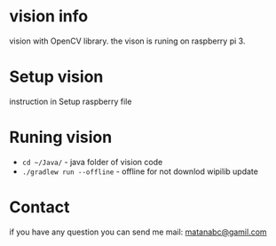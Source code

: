 # vision info
vision with OpenCV library.
the vison is runing on raspberry pi 3. 

# Setup vision
instruction in Setup raspberry file

# Runing vision
* `cd ~/Java/` - java folder of vision code
* `./gradlew run --offline` - offline for not downlod wipilib update

# Contact
if you have any question you can send me mail: matanabc@gamil.com
